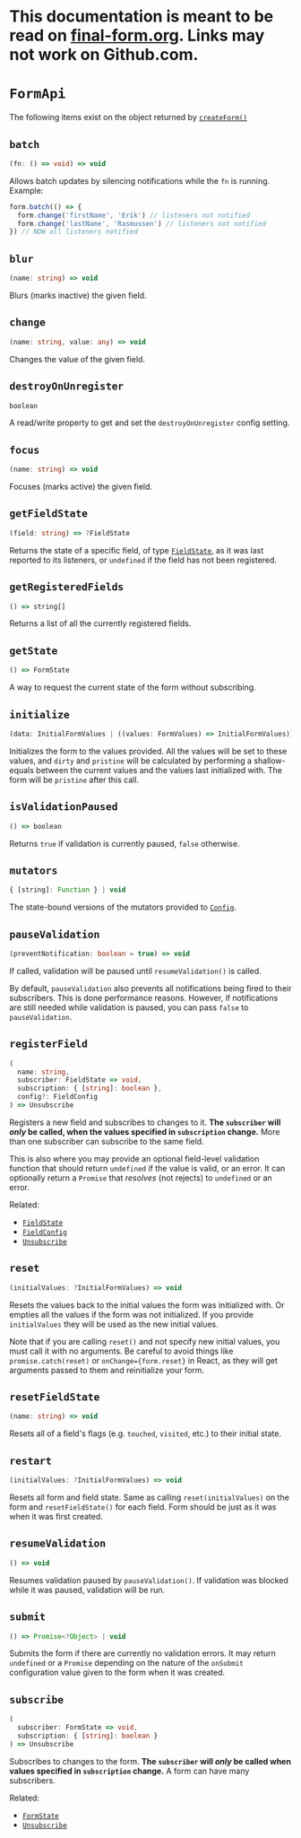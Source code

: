 # This documentation is meant to be read on [final-form.org](https://final-form.org/docs/final-form/types/FormApi). Links may not work on Github.com.

# `FormApi`

The following items exist on the object returned by [`createForm()`](../api#createform)

## `batch`

```ts
(fn: () => void) => void
```

Allows batch updates by silencing notifications while the `fn` is running.
Example:

```ts
form.batch(() => {
  form.change('firstName', 'Erik') // listeners not notified
  form.change('lastName', 'Rasmussen') // listeners not notified
}) // NOW all listeners notified
```

## `blur`

```ts
(name: string) => void
```

Blurs (marks inactive) the given field.

## `change`

```ts
(name: string, value: any) => void
```

Changes the value of the given field.

## `destroyOnUnregister`

```ts
boolean
```

A read/write property to get and set the `destroyOnUnregister` config setting.

## `focus`

```ts
(name: string) => void
```

Focuses (marks active) the given field.

## `getFieldState`

```ts
(field: string) => ?FieldState
```

Returns the state of a specific field, of type [`FieldState`](FieldState), as it was last reported to its listeners, or `undefined` if the field has not been registered.

## `getRegisteredFields`

```ts
() => string[]
```

Returns a list of all the currently registered fields.

## `getState`

<!-- prettier-ignore -->
```ts
() => FormState
```

A way to request the current state of the form without subscribing.

## `initialize`

```ts
(data: InitialFormValues | ((values: FormValues) => InitialFormValues)) => void
```

Initializes the form to the values provided. All the values will be set to these
values, and `dirty` and `pristine` will be calculated by performing a
shallow-equals between the current values and the values last initialized with.
The form will be `pristine` after this call.

## `isValidationPaused`

<!-- prettier-ignore -->
```ts
() => boolean
```

Returns `true` if validation is currently paused, `false` otherwise.

## `mutators`

```ts
{ [string]: Function } | void
```

The state-bound versions of the mutators provided to [`Config`](Config#mutators).

## `pauseValidation`

```ts
(preventNotification: boolean = true) => void
```

If called, validation will be paused until `resumeValidation()` is called.

By default, `pauseValidation` also prevents all notifications being fired to their subscribers. This is done performance reasons. However, if notifications are still needed while validation is paused, you can pass `false` to `pauseValidation`.

## `registerField`

```ts
(
  name: string,
  subscriber: FieldState => void,
  subscription: { [string]: boolean },
  config?: FieldConfig
) => Unsubscribe
```

Registers a new field and subscribes to changes to it. **The `subscriber` will _only_ be called, when the values specified in `subscription` change.** More than one subscriber can subscribe to the same field.

This is also where you may provide an optional field-level validation function
that should return `undefined` if the value is valid, or an error. It can
optionally return a `Promise` that _resolves_ (not rejects) to `undefined` or an
error.

Related:

- [`FieldState`](FieldState)
- [`FieldConfig`](FieldConfig)
- [`Unsubscribe`](Unsubscribe)

## `reset`

```ts
(initialValues: ?InitialFormValues) => void
```

Resets the values back to the initial values the form was initialized with. Or empties all the values if the form was not initialized. If you provide `initialValues` they will be used as the new initial values.

Note that if you are calling `reset()` and not specify new initial values, you must call it with no arguments. Be careful to avoid things like `promise.catch(reset)` or `onChange={form.reset}` in React, as they will get arguments passed to them and reinitialize your form.

## `resetFieldState`

```ts
(name: string) => void
```

Resets all of a field's flags (e.g. `touched`, `visited`, etc.) to their initial state.

## `restart`

```ts
(initialValues: ?InitialFormValues) => void
```

Resets all form and field state. Same as calling `reset(initialValues)` on the form and `resetFieldState()` for each field. Form should be just as it was when it was first created.

## `resumeValidation`

```ts
() => void
```

Resumes validation paused by `pauseValidation()`. If validation was blocked while it was paused, validation will be run.

## `submit`

```ts
() => Promise<?Object> | void
```

Submits the form if there are currently no validation errors. It may return
`undefined` or a `Promise` depending on the nature of the `onSubmit`
configuration value given to the form when it was created.

## `subscribe`

<!-- prettier-ignore -->
```ts
(
  subscriber: FormState => void,
  subscription: { [string]: boolean }
) => Unsubscribe
```

Subscribes to changes to the form. **The `subscriber` will _only_ be called when
values specified in `subscription` change.** A form can have many subscribers.

Related:

- [`FormState`](FormState)
- [`Unsubscribe`](Unsubscribe)
